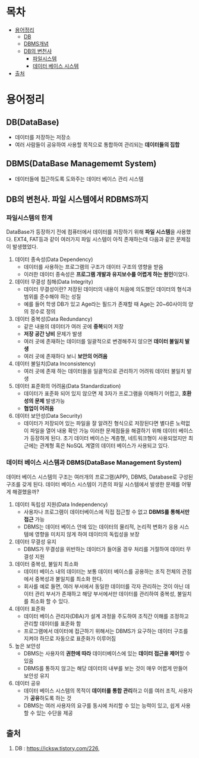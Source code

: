 # 목차
- [용어정리](#용어정리)
    - [DB](#DB(DataBase))
    - [DBMS개념](#dbmsdatabase-managememt-system)
    - [DB의 변천사](#db의-변천사-파일-시스템에서-rdbms까지)
        - [파일시스템](#파일시스템의-한계)
        - [데이터 베이스 시스템](#데이터-베이스-시스템과-dbmsdatabase-management-system)
- [출처](#출처)

# 용어정리

## DB(DataBase)
* 데이터를 저장하는 저장소
* 여러 사람들이 공유하여 사용할 목적으로 통합하여 관리되는 **데이터들의 집합**


## DBMS(DataBase Managememt System)
* 데이터들에 접근하도록 도와주는 데이터 베이스 관리 시스템


## DB의 변천사. 파일 시스템에서 RDBMS까지
### 파일시스템의 한계
DataBase가 등장하기 전에 컴퓨터에서 데이터를 저장하기 위해 **파일 시스템**을 사용했다. EXT4, FAT등과 같이 여러가지 파일 시스템이 아직 존재하는데 다음과 같은 문제점이 발생했었다.
1. 데이터 종속성(Data Dependency)
    * 데이터를 사용하는 프로그램의 구조가 데이터 구조의 영향을 받음
    * 이러한 데이터 종속성은 **프로그램 개발과 유지보수를 어렵게 하는 원인**이었다.
2. 데이터 무결성 침해(Data Integrity)
    * 데이터 무결성이란? 저장된 데이터의 내용이 처음에 의도했던 데이터의 형식과 범위를 준수해야 하는 성질
    * 예를 들어 학생 DB가 있고 Age라는 필드가 존재할 때 Age는 20~60사이의 양의 정수로 정의
3. 데이터 중복성(Data Redundancy)
    * 같은 내용의 데이터가 여러 곳에 **중복**되어 저장
    * **저장 공간 낭비** 문제가 발생
    * 여러 곳에 존재하는 데이터를 일괄적으로 변경해주지 않으면 **데이터 불일치 발생**
    * 여러 곳에 존재하다 보니 **보안의 어려움**
4. 데이터 불일치(Data Inconsistency)
    * 여러 곳에 존재 하는 데이터들을 일괄적으로 관리하기 어려워 데이터 불일치 발생
5. 데이터 표준화의 어려움(Data Standardization)
    * 데이터가 표준화 되어 있지 않으면 제 3자가 프로그램을 이해하기 어렵고, **호환성의 문제** 발생가능
    * **협업이 어려움**
6. 데이터 보안성(Data Security)
    * 데이터가 저장되어 있는 파일을 잘 알려진 형식으로 저장된다면 별다른 노력없이 파일을 열어 내용 확인 가능
이러한 문제점들을 해결하기 위해 데이터 베이스가 등장하게 된다. 초기 데이터 베이스는 계층형, 네트워크형이 사용되었지만 최근에는 관계형 혹은 NoSQL 계열의 데이터 베이스가 사용되고 있다.


### 데이터 베이스 시스템과 DBMS(DataBase Management System)
데이터 베이스 시스템의 구조는 여러개의 프로그램(APP), DBMS, Database로 구성된 구조를 갖게 된다. 
데이터 베이스 시스템이 기존의 파일 시스템에서 발생한 문제를 어떻게 해결했을까?
1. 데이터 독립성 지원(Data Independency)
    * 사용자나 프로그램이 데이터베이스에 직접 접근할 수 없고 **DBMS를 통해서만 접근** 가능
    * DBMS는 데이터 베이스 안에 있는 데이터의 물리적, 논리적 변화가 응용 시스템에 영향을 미치지 않게 하여 데이터의 독립성을 보장
2. 데이터 무결성 유지
    * DBMS가 무결성을 위반하는 데이터가 들어올 경우 처리를 거절하여 데이터 무결성 지원
3. 데이터 중복성, 불일치 최소화
    * 데이터 베이스 내의 데이터는 보통 데이터 베이스를 공용하는 조직 전체의 관점에서 중복성과 불일치를 최소화 한다.
    * 회사를 예로 들면, 여러 부서에서 동일한 데이터를 각자 관리하는 것이 아닌 데이터 관리 부서가 존재하고 해당 부서에서만 데이터를 관리하여 중복성, 불일치를 최소화 할 수 있다. 
4. 데이터 표준화
    * 데이터 베이스 관리자(DBA)가 설계 과정을 주도하여 조직간 이해를 조정하고 관리할 데이터를 표준화 함
    * 프로그램에서 데이터에 접근하기 위해서는 DBMS가 요구하는 데이터 구조를 지켜야 하므로 자동으로 표준화가 이루어짐
5. 높은 보안성
    * DBMS는 사용자의 **권한에 따라** 데이터베이스에 있는 **데이터 접근을 제어**할 수 있음
    * DBMS를 통하지 않고는 해당 데이터의 내부를 보는 것이 매우 어렵게 만들어 보안성 유지
6. 데이터 공유
    * 데이터 베이스 시스템의 목적이 **데이터를 통합 관리**하고 이를 여러 조직, 사용자가 **공유**하도록 하는 것
    * DBMS는 여러 사용자의 요구를 동시에 처리할 수 있는 능력이 있고, 쉽게 사용할 수 있는 수단을 제공








## 출처
1. DB : https://icksw.tistory.com/226, 